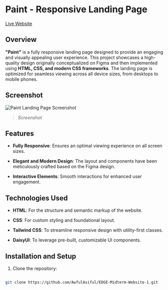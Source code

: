 
# Paint - Responsive Landing Page

  

[Live Website](https://awfulasiful.github.io/EDGE-Midterm-Website-1/)

  

## Overview

**"Paint"** is a fully responsive landing page designed to provide an engaging and visually appealing user experience. This project showcases a high-quality design originally conceptualized on Figma and then implemented using **HTML, CSS, and modern CSS frameworks**. The landing page is optimized for seamless viewing across all device sizes, from desktops to mobile phones.

  

## Screenshot

![Paint Landing Page Screenshot](./desktop/ss.png)

  

>  *Screenshot*

  

## Features

-  **Fully Responsive**: Ensures an optimal viewing experience on all screen sizes.

-  **Elegant and Modern Design**: The layout and components have been meticulously crafted based on the Figma design.

-  **Interactive Elements**: Smooth interactions for enhanced user engagement.

  

## Technologies Used

-  **HTML**: For the structure and semantic markup of the website.

-  **CSS**: For custom styling and foundational layout.

-  **Tailwind CSS**: To streamline responsive design with utility-first classes.

-  **DaisyUI**: To leverage pre-built, customizable UI components.

  

## Installation and Setup

1. Clone the repository:

```bash

git clone https://github.com/AwfulAsiful/EDGE-Midterm-Website-1.git